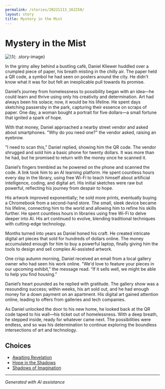 ```yaml
---
permalink: /stories/20221113_162250/
layout: story
title: Mystery in the Mist
---
```


# Mystery in the Mist

![\1](/input_images/20221113_162250){: .story-image}

In the grimy alley behind a bustling café, Daniel Kliewer huddled over a crumpled piece of paper, his breath misting in the chilly air. The paper held a QR code, a symbol he had seen on posters around the city. He didn't know what it was for but felt an inexplicable pull towards its promise.

Daniel’s journey from homelessness to possibility began with an idea—he could learn and thrive using only his creativity and determination. Art had always been his solace; now, it would be his lifeline. He spent days sketching passersby in the park, capturing their essence on scraps of paper. One day, a woman bought a portrait for five dollars—a small fortune that ignited a spark of hope.

With that money, Daniel approached a nearby street vendor and asked about smartphones. "Why do you need one?" the vendor asked, raising an eyebrow.

"I need to scan this," Daniel replied, showing him the QR code. The vendor shrugged and sold him a basic phone for twenty dollars. It was more than he had, but he promised to return with the money once he scanned it.

Daniel’s fingers trembled as he powered on the phone and scanned the code. A link took him to an AI learning platform. He spent countless hours every day in the library, using free Wi-Fi to teach himself about artificial intelligence, coding, and digital art. His initial sketches were raw but powerful, reflecting his journey from despair to hope.

His artwork improved exponentially; he sold more prints, eventually buying a Chromebook from a second-hand store. The small, sleek device became his lifeline, connecting him to the world and allowing him to refine his skills further. He spent countless hours in libraries using free Wi-Fi to delve deeper into AI. His art continued to evolve, blending traditional techniques with cutting-edge technology.

Months turned into years as Daniel honed his craft. He created intricate digital art pieces that sold for hundreds of dollars online. The money accumulated enough for him to buy a powerful laptop, finally giving him the tools to design and sell complex AI-assisted artwork.

One crisp autumn morning, Daniel received an email from a local gallery owner who had seen his work online. "We'd love to feature your pieces in our upcoming exhibit," the message read. “If it sells well, we might be able to help you find housing.”

Daniel’s heart pounded as he replied with gratitude. The gallery show was a resounding success; within weeks, his art sold out, and he had enough money for a down payment on an apartment. His digital art gained attention online, leading to offers from galleries and tech companies.

As Daniel unlocked the door to his new home, he looked back at the QR code taped to his wall—his ticket out of homelessness. With a deep breath, he stepped inside, ready for whatever came next. The possibilities were endless, and so was his determination to continue exploring the boundless intersections of art and technology.


## Choices

* [Awaiting Revelation](/stories/475838291_1316583769763327_611859964883411367_n/)
* [Hope in the Shadows](/stories/20221113_161540/)
* [Shadows of Imagination](/stories/20221014_111722/)


---
*Generated with AI assistance*
